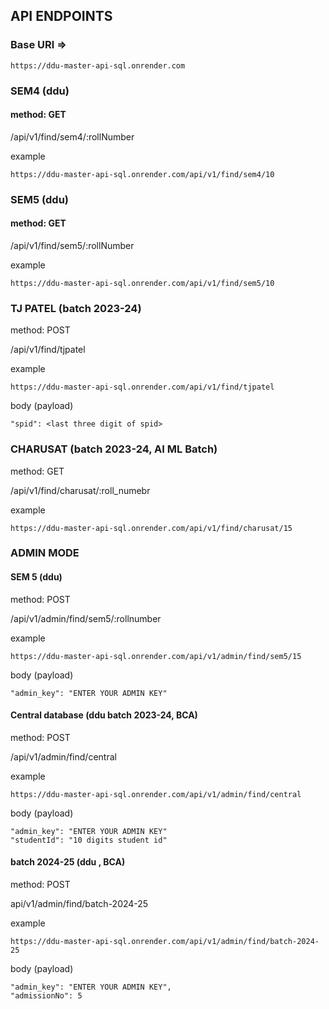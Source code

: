 ## API ENDPOINTS


### Base URl =>
```
https://ddu-master-api-sql.onrender.com
```

### SEM4 (ddu)
#### method: GET
/api/v1/find/sem4/:rollNumber

example
```
https://ddu-master-api-sql.onrender.com/api/v1/find/sem4/10
```

### SEM5 (ddu)
#### method: GET
/api/v1/find/sem5/:rollNumber

example
```
https://ddu-master-api-sql.onrender.com/api/v1/find/sem5/10
```

### TJ PATEL (batch 2023-24)
method: POST

/api/v1/find/tjpatel

example
```
https://ddu-master-api-sql.onrender.com/api/v1/find/tjpatel
```
body (payload)
```
"spid": <last three digit of spid>
```

### CHARUSAT (batch 2023-24, AI ML Batch)

method: GET

/api/v1/find/charusat/:roll_numebr

example
```
https://ddu-master-api-sql.onrender.com/api/v1/find/charusat/15
```

### ADMIN MODE
#### SEM 5 (ddu)

method: POST

/api/v1/admin/find/sem5/:rollnumber

example
```
https://ddu-master-api-sql.onrender.com/api/v1/admin/find/sem5/15
```
body (payload)
```
"admin_key": "ENTER YOUR ADMIN KEY"
```

#### Central database (ddu batch 2023-24, BCA)
method: POST

/api/v1/admin/find/central

example
```
https://ddu-master-api-sql.onrender.com/api/v1/admin/find/central
```
body (payload)
```
"admin_key": "ENTER YOUR ADMIN KEY"
"studentId": "10 digits student id"
```
#### batch 2024-25 (ddu , BCA)
method: POST

api/v1/admin/find/batch-2024-25

example
```
https://ddu-master-api-sql.onrender.com/api/v1/admin/find/batch-2024-25
```
body (payload)
```
"admin_key": "ENTER YOUR ADMIN KEY",
"admissionNo": 5
```
